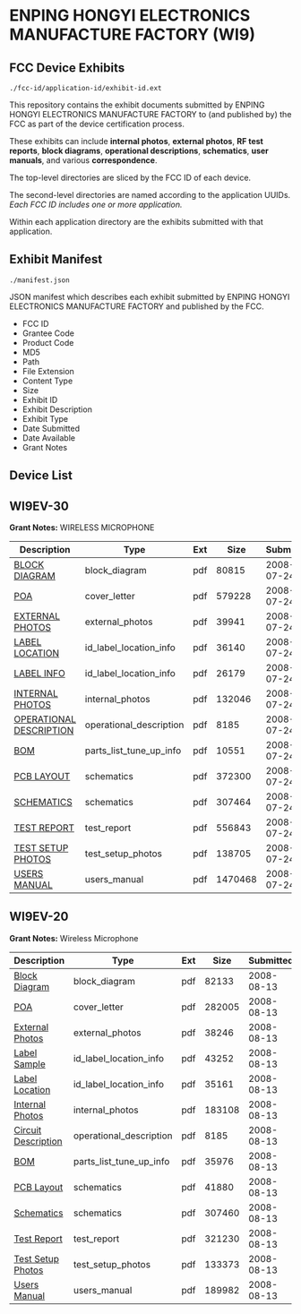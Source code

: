 # ENPING HONGYI ELECTRONICS MANUFACTURE FACTORY (WI9)
## FCC Device Exhibits

```
./fcc-id/application-id/exhibit-id.ext
```

This repository contains the exhibit documents submitted by ENPING HONGYI ELECTRONICS MANUFACTURE FACTORY to (and published by) the FCC as part of the device certification process.

These exhibits can include **internal photos**, **external photos**, **RF test reports**, **block diagrams**, **operational descriptions**, **schematics**, **user manuals**, and various **correspondence**.

The top-level directories are sliced by the FCC ID of each device.

The second-level directories are named according to the application UUIDs. *Each FCC ID includes one or more application.*

Within each application directory are the exhibits submitted with that application. 

## Exhibit Manifest

```
./manifest.json
```

JSON manifest which describes each exhibit submitted by ENPING HONGYI ELECTRONICS MANUFACTURE FACTORY and published by the FCC.

- FCC ID
- Grantee Code
- Product Code
- MD5
- Path
- File Extension
- Content Type
- Size
- Exhibit ID
- Exhibit Description
- Exhibit Type
- Date Submitted
- Date Available
- Grant Notes

## Device List
## WI9EV-30
**Grant Notes:** WIRELESS MICROPHONE

| Description | Type | Ext | Size | Submitted | Available |
| ----------- | ---- | --- | ---- | --------- | --------- |
| [BLOCK DIAGRAM](WI9EV-30/213319e9163f9271ad0206b3b8459efc/930205.pdf) | block_diagram | pdf | 80815 | 2008-07-24 | 2008-07-24 |
| [POA](WI9EV-30/213319e9163f9271ad0206b3b8459efc/975582.pdf) | cover_letter | pdf | 579228 | 2008-07-24 | 2008-07-24 |
| [EXTERNAL PHOTOS](WI9EV-30/213319e9163f9271ad0206b3b8459efc/975575.pdf) | external_photos | pdf | 39941 | 2008-07-24 | 2008-07-24 |
| [LABEL LOCATION](WI9EV-30/213319e9163f9271ad0206b3b8459efc/930209.pdf) | id_label_location_info | pdf | 36140 | 2008-07-24 | 2008-07-24 |
| [LABEL INFO](WI9EV-30/213319e9163f9271ad0206b3b8459efc/975576.pdf) | id_label_location_info | pdf | 26179 | 2008-07-24 | 2008-07-24 |
| [INTERNAL PHOTOS](WI9EV-30/213319e9163f9271ad0206b3b8459efc/975579.pdf) | internal_photos | pdf | 132046 | 2008-07-24 | 2008-07-24 |
| [OPERATIONAL DESCRIPTION](WI9EV-30/213319e9163f9271ad0206b3b8459efc/930202.pdf) | operational_description | pdf | 8185 | 2008-07-24 | 2008-07-24 |
| [BOM](WI9EV-30/213319e9163f9271ad0206b3b8459efc/930201.pdf) | parts_list_tune_up_info | pdf | 10551 | 2008-07-24 | 2008-07-24 |
| [PCB LAYOUT](WI9EV-30/213319e9163f9271ad0206b3b8459efc/930210.pdf) | schematics | pdf | 372300 | 2008-07-24 | 2008-07-24 |
| [SCHEMATICS](WI9EV-30/213319e9163f9271ad0206b3b8459efc/975581.pdf) | schematics | pdf | 307464 | 2008-07-24 | 2008-07-24 |
| [TEST REPORT](WI9EV-30/213319e9163f9271ad0206b3b8459efc/975572.pdf) | test_report | pdf | 556843 | 2008-07-24 | 2008-07-24 |
| [TEST SETUP PHOTOS](WI9EV-30/213319e9163f9271ad0206b3b8459efc/930199.pdf) | test_setup_photos | pdf | 138705 | 2008-07-24 | 2008-07-24 |
| [USERS MANUAL](WI9EV-30/213319e9163f9271ad0206b3b8459efc/930206.pdf) | users_manual | pdf | 1470468 | 2008-07-24 | 2008-07-24 |
## WI9EV-20
**Grant Notes:** Wireless Microphone

| Description | Type | Ext | Size | Submitted | Available |
| ----------- | ---- | --- | ---- | --------- | --------- |
| [Block Diagram](WI9EV-20/9842ece4c6134c4ee1afc9c627b63903/984825.pdf) | block_diagram | pdf | 82133 | 2008-08-13 | 2008-08-13 |
| [POA](WI9EV-20/9842ece4c6134c4ee1afc9c627b63903/984830.pdf) | cover_letter | pdf | 282005 | 2008-08-13 | 2008-08-13 |
| [External Photos](WI9EV-20/9842ece4c6134c4ee1afc9c627b63903/984823.pdf) | external_photos | pdf | 38246 | 2008-08-13 | 2008-08-13 |
| [Label Sample](WI9EV-20/9842ece4c6134c4ee1afc9c627b63903/984824.pdf) | id_label_location_info | pdf | 43252 | 2008-08-13 | 2008-08-13 |
| [Label Location](WI9EV-20/9842ece4c6134c4ee1afc9c627b63903/984827.pdf) | id_label_location_info | pdf | 35161 | 2008-08-13 | 2008-08-13 |
| [Internal Photos](WI9EV-20/9842ece4c6134c4ee1afc9c627b63903/984826.pdf) | internal_photos | pdf | 183108 | 2008-08-13 | 2008-08-13 |
| [Circuit Description](WI9EV-20/9842ece4c6134c4ee1afc9c627b63903/930202.pdf) | operational_description | pdf | 8185 | 2008-08-13 | 2008-08-13 |
| [BOM](WI9EV-20/9842ece4c6134c4ee1afc9c627b63903/984821.pdf) | parts_list_tune_up_info | pdf | 35976 | 2008-08-13 | 2008-08-13 |
| [PCB Layout](WI9EV-20/9842ece4c6134c4ee1afc9c627b63903/984829.pdf) | schematics | pdf | 41880 | 2008-08-13 | 2008-08-13 |
| [Schematics](WI9EV-20/9842ece4c6134c4ee1afc9c627b63903/984834.pdf) | schematics | pdf | 307460 | 2008-08-13 | 2008-08-13 |
| [Test Report](WI9EV-20/9842ece4c6134c4ee1afc9c627b63903/984836.pdf) | test_report | pdf | 321230 | 2008-08-13 | 2008-08-13 |
| [Test Setup Photos](WI9EV-20/9842ece4c6134c4ee1afc9c627b63903/984832.pdf) | test_setup_photos | pdf | 133373 | 2008-08-13 | 2008-08-13 |
| [Users Manual](WI9EV-20/9842ece4c6134c4ee1afc9c627b63903/984828.pdf) | users_manual | pdf | 189982 | 2008-08-13 | 2008-08-13 |
